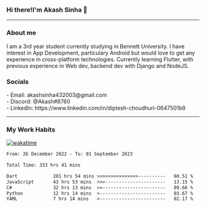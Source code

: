 <h3>Hi there!I'm Akash Sinha 👋</h3>

--- 

<h3>About me</h3>
I am a 3rd year student currently studying in Bennett University. I have interest in App Development, particulary Android but would love to get any experience in cross-platform technologies. Currently learning Flutter, with previous experience in Web dev, backend dev with Django and NodeJS.

<h3>Socials</h3>
 - Email: akashsinha432003@gmail.com<br>
 - Discord: @Akash#8760<br>
 - LinkedIn: https://www.linkedin.com/in/diptesh-choudhuri-0647501b9<br>


---

<h3>My Work Habits</h3>

[![wakatime](https://wakatime.com/badge/user/938b2951-49cf-4810-9b9e-c17cde3d3343.svg)](https://wakatime.com/@938b2951-49cf-4810-9b9e-c17cde3d3343)

<!--START_SECTION:waka-->

```txt
From: 26 December 2022 - To: 01 September 2023

Total Time: 333 hrs 41 mins

Dart             201 hrs 54 mins >>>>>>>>>>>>>>>----------   60.51 %
JavaScript       43 hrs 53 mins  >>>----------------------   13.15 %
C#               32 hrs 13 mins  >>-----------------------   09.66 %
Python           12 hrs 14 mins  >------------------------   03.67 %
YAML             7 hrs 14 mins   >------------------------   02.17 %
```

<!--END_SECTION:waka-->

